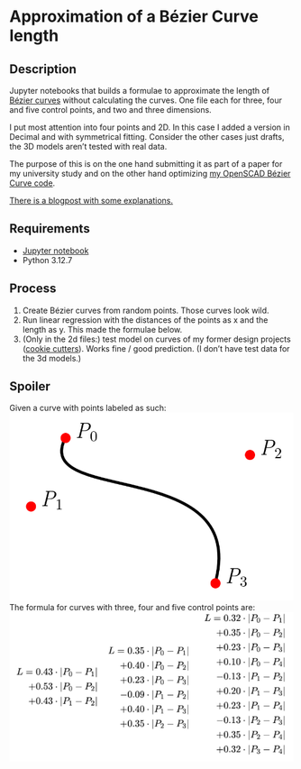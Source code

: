 # Approximation of a Bézier Curve length 

## Description
Jupyter notebooks that builds a formulae to approximate the length of [Bézier curves](https://en.wikipedia.org/wiki/Bézier_curve) without calculating the curves. One file each for three, four and five control points, and two and three dimensions.

I put most attention into four points and 2D. In this case I added a version in Decimal and with symmetrical fitting. Consider the other cases just drafts, the 3D models aren’t tested with real data.

The purpose of this is on the one hand submitting it as part of a paper for my university study and on the other hand optimizing 
[my OpenSCAD Bézier Curve code](https://benjaminwand.github.io/verbose-cv/projects/bezier_curves.html). 

[There is a blogpost with some explanations.](https://benjaminwand.github.io/verbose-cv/projects/length_bezier.html) 

## Requirements
* [Jupyter notebook](https://www.studytonight.com/post/how-to-install-jupyter-notebook-without-anaconda-on-windows)
* Python 3.12.7

## Process
1. Create Bézier curves from random points. Those curves look wild.
2. Run linear regression with the distances of the points as x and the length as y. This made the formulae below.
3. (Only in the 2d files:) test model on curves of my former design projects ([cookie cutters](https://github.com/benjaminwand/cookie-cutters)). Works fine / good prediction. (I don’t have test data for the 3d models.)

## Spoiler
Given a curve with points labeled as such:
![abb1.png](abb1.png)
The formula for curves with three, four and five control points are:
![lengthformula.jpg](lengthformula.jpg)
